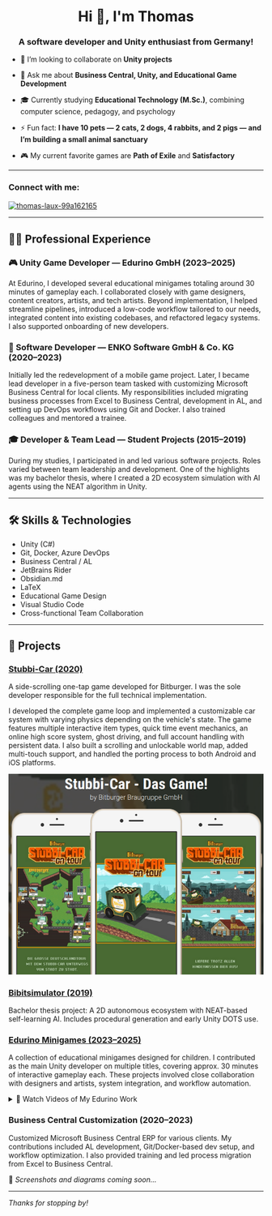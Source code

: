 <h1 align="center">Hi 👋, I'm Thomas</h1>
<h3 align="center">A software developer and Unity enthusiast from Germany!</h3>

- 👯 I’m looking to collaborate on **Unity projects**

- 💬 Ask me about **Business Central, Unity, and Educational Game Development**

- 🎓 Currently studying **Educational Technology (M.Sc.)**, combining computer science, pedagogy, and psychology

- ⚡ Fun fact: **I have 10 pets — 2 cats, 2 dogs, 4 rabbits, and 2 pigs — and I’m building a small animal sanctuary**

- 🎮 My current favorite games are **Path of Exile** and **Satisfactory**

---

<h3 align="left">Connect with me:</h3>
<p align="left">
<a href="https://linkedin.com/in/thomas-laux-99a162165" target="blank">
<img align="center" src="https://raw.githubusercontent.com/rahuldkjain/github-profile-readme-generator/master/src/images/icons/Social/linked-in-alt.svg" alt="thomas-laux-99a162165" height="30" width="40" />
</a>
</p>

---

## 🧑‍💻 Professional Experience

### 🎮 Unity Game Developer — Edurino GmbH (2023–2025)
At Edurino, I developed several educational minigames totaling around 30 minutes of gameplay each. I collaborated closely with game designers, content creators, artists, and tech artists. Beyond implementation, I helped streamline pipelines, introduced a low-code workflow tailored to our needs, integrated content into existing codebases, and refactored legacy systems. I also supported onboarding of new developers.

### 🧩 Software Developer — ENKO Software GmbH & Co. KG (2020–2023)
Initially led the redevelopment of a mobile game project. Later, I became lead developer in a five-person team tasked with customizing Microsoft Business Central for local clients. My responsibilities included migrating business processes from Excel to Business Central, development in AL, and setting up DevOps workflows using Git and Docker. I also trained colleagues and mentored a trainee.

### 🎓 Developer & Team Lead — Student Projects (2015–2019)
During my studies, I participated in and led various software projects. Roles varied between team leadership and development. One of the highlights was my bachelor thesis, where I created a 2D ecosystem simulation with AI agents using the NEAT algorithm in Unity.

---

## 🛠️ Skills & Technologies

- Unity (C#)
- Git, Docker, Azure DevOps
- Business Central / AL
- JetBrains Rider
- Obsidian.md
- LaTeX
- Educational Game Design
- Visual Studio Code
- Cross-functional Team Collaboration

---

## 🧪 Projects

### [Stubbi-Car (2020)](https://apps.apple.com/us/app/stubbi-car-das-game/id1508323525)
A side-scrolling one-tap game developed for Bitburger. I was the sole developer responsible for the full technical implementation.

I developed the complete game loop and implemented a customizable car system with varying physics depending on the vehicle's state. The game features multiple interactive item types, quick time event mechanics, an online high score system, ghost driving, and full account handling with persistent data. I also built a scrolling and unlockable world map, added multi-touch support, and handled the porting process to both Android and iOS platforms.

![Stubbi-Car Screenshot](./StubbiCar.png)

### [Bibitsimulator (2019)](https://github.com/LauxThomas/Bachelor_AI_ecosystem)
Bachelor thesis project: A 2D autonomous ecosystem with NEAT-based self-learning AI. Includes procedural generation and early Unity DOTS use.

### [Edurino Minigames (2023–2025)](https://apps.apple.com/de/app/edurino/id1576678420)
A collection of educational minigames designed for children. I contributed as the main Unity developer on multiple titles, covering approx. 30 minutes of interactive gameplay each. These projects involved close collaboration with designers and artists, system integration, and workflow automation.

<details>
  <summary>🎥 Watch Videos of My Edurino Work</summary>

<p>
  <a href="https://youtu.be/qOaQk_KmSgs"><img src="https://img.youtube.com/vi/qOaQk_KmSgs/0.jpg" width="320"/> E11 ClockChaos</a><br>
  <a href="https://youtu.be/4cijJ6Y50GM"><img src="https://img.youtube.com/vi/4cijJ6Y50GM/0.jpg" width="320"/> E200 lineBlaster</a><br>
  <a href="https://youtu.be/lV2BNdKEjOQ"><img src="https://img.youtube.com/vi/lV2BNdKEjOQ/0.jpg" width="320"/> E9 mindfulMaze</a><br>
  <a href="https://youtu.be/rWysi2-9bkc"><img src="https://img.youtube.com/vi/rWysi2-9bkc/0.jpg" width="320"/> E201 dataTreasure</a><br>
  <a href="https://youtu.be/xwI2iU1kbhw"><img src="https://img.youtube.com/vi/xwI2iU1kbhw/0.jpg" width="320"/> E9 puffyBreath</a><br>
  <a href="https://youtu.be/Ddz-y3zdPDA"><img src="https://img.youtube.com/vi/Ddz-y3zdPDA/0.jpg" width="320"/> E9 thoughtBalloons</a><br>
  <a href="https://youtu.be/W1-PzEqfplo"><img src="https://img.youtube.com/vi/W1-PzEqfplo/0.jpg" width="320"/> E11 AutorunnerTime</a><br>
  <a href="https://youtu.be/bzCJ3cSy3vI"><img src="https://img.youtube.com/vi/bzCJ3cSy3vI/0.jpg" width="320"/> E201 catfishGarden</a><br>
  <a href="https://youtu.be/OukHaXuMUQ8"><img src="https://img.youtube.com/vi/OukHaXuMUQ8/0.jpg" width="320"/> E200 characterWallpaperPuzzle</a><br>
  <a href="https://youtu.be/vMaHm2hKBiI"><img src="https://img.youtube.com/vi/vMaHm2hKBiI/0.jpg" width="320"/> E201 digitalDetox</a><br>
</p>

</details>

### Business Central Customization (2020–2023)
Customized Microsoft Business Central ERP for various clients. My contributions included AL development, Git/Docker-based dev setup, and workflow optimization. I also provided training and led process migration from Excel to Business Central.

📸 *Screenshots and diagrams coming soon...*

---

_Thanks for stopping by!_
